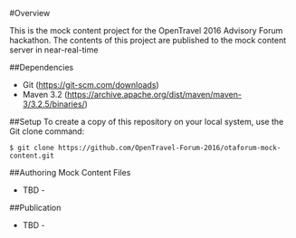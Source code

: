 #Overview

This is the mock content project for the OpenTravel 2016 Advisory Forum hackathon.  The contents of this project are published to the mock content server in near-real-time

##Dependencies
* Git (https://git-scm.com/downloads)
* Maven 3.2 (https://archive.apache.org/dist/maven/maven-3/3.2.5/binaries/)


##Setup
To create a copy of this repository on your local system, use the Git clone command:

```
$ git clone https://github.com/OpenTravel-Forum-2016/otaforum-mock-content.git
```

##Authoring Mock Content Files
- TBD -


##Publication
- TBD -
